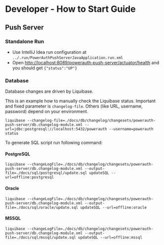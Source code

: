 # Developer - How to Start Guide


## Push Server


### Standalone Run

- Use IntelliJ Idea run configuration at `../.run/PowerAuthPushServerJavaApplication.run.xml`
- Open [http://localhost:8089/powerauth-push-server/actuator/health](http://localhost:8089/powerauth-push-server/actuator/health) and you should get `{"status":"UP"}`


### Database

Database changes are driven by Liquibase.

This is an example how to manually check the Liquibase status.
Important and fixed parameter is `changelog-file`.
Others (like URL, username, password) depend on your environment.

```shell
liquibase --changelog-file=./docs/db/changelog/changesets/powerauth-push-server/db.changelog-module.xml --url=jdbc:postgresql://localhost:5432/powerauth --username=powerauth status
``` 

To generate SQL script run following command:

#### PostgreSQL

```shell
liquibase --changeLogFile=./docs/db/changelog/changesets/powerauth-push-server/db.changelog-module.xml --output-file=./docs/sql/postgresql/update.sql updateSQL --url=offline:postgresql
```

#### Oracle

```shell
liquibase --changeLogFile=./docs/db/changelog/changesets/powerauth-push-server/db.changelog-module.xml --output-file=./docs/sql/oracle/update.sql updateSQL --url=offline:oracle
```


#### MSSQL

```shell
liquibase --changeLogFile=./docs/db/changelog/changesets/powerauth-push-server/db.changelog-module.xml --output-file=./docs/sql/mssql/update.sql updateSQL --url=offline:mssql
```
